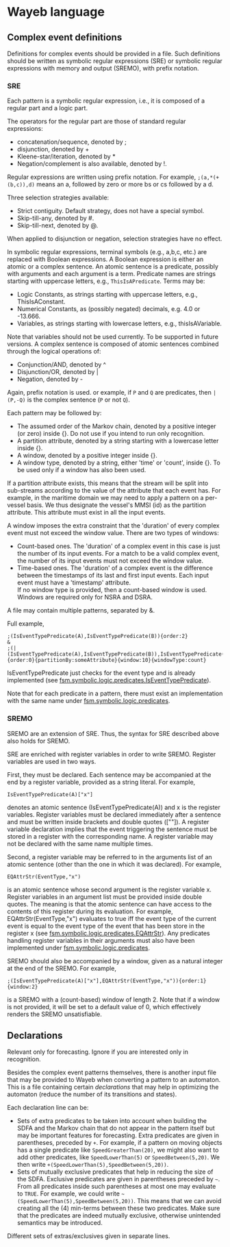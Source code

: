 # Wayeb language

## Complex event definitions

Definitions for complex events should be provided in a file.
Such definitions should be written as symbolic regular expressions (SRE)
or symbolic regular expressions with memory and output (SREMO),
with prefix notation.

### SRE

Each pattern is a symbolic regular expression,
i.e., it is composed of a regular part and a logic part.

The operators for the regular part are those of standard regular expressions:
* concatenation/sequence, denoted by ;
* disjunction, denoted by +
* Kleene-star/iteration, denoted by *
* Negation/complement is also available, denoted by !.

Regular expressions are written using prefix notation.
For example,
`;(a,*(+(b,c)),d)`
means an a,
followed by zero or more bs or cs
followed by a d.

Three selection strategies available:
* Strict contiguity. Default strategy, does not have a special symbol.
* Skip-till-any, denoted by #.
* Skip-till-next, denoted by @.

When applied to disjunction or negation, selection strategies have no effect.

In symbolic regular expressions,
terminal symbols (e.g., a,b,c, etc.) are replaced with Boolean expressions.
A Boolean expression is either an atomic or a complex sentence.
An atomic sentence is a predicate,
possibly with arguments and each argument is a term.
Predicate names are strings starting with uppercase letters, e.g., `ThisIsAPredicate`.
Terms may be:
* Logic Constants, as strings starting with uppercase letters, e.g., ThisIsAConstant.
* Numerical Constants, as (possibly negated) decimals, e.g. 4.0 or -13.666.
* Variables, as strings starting with lowercase letters, e.g., thisIsAVariable.

Note that variables should not be used currently. To be supported in future versions.
A complex sentence is composed of atomic sentences
combined through the logical operations of:
* Conjunction/AND, denoted by ^
* Disjunction/OR, denoted by |
* Negation, denoted by -

Again, prefix notation is used.
or example, if `P` and `Q` are predicates,
then `|(P,-Q)` is the complex sentence (`P` or not `Q`).

Each pattern may be followed by:
* The assumed order of the Markov chain, denoted by a positive integer (or zero) inside {}. Do not use if you intend to run only recognition.
* A partition attribute, denoted by a string starting with a lowercase letter inside {}.
* A window, denoted by a positive integer inside {}.
* A window type, denoted by a string, either 'time' or 'count',  inside {}. To be used only if a window has also been used.

If a partition attribute exists,
this means that the stream will be split into sub-streams according to the value of the attribute
that each event has.
For example,
in the maritime domain we may need to apply a pattern on a per-vessel basis.
We thus designate the vessel's MMSI (id) as the partition attribute.
This attribute must exist in all the input events.

A window imposes the extra constraint that the 'duration' of every complex event must not exceed the window value.
There are two types of windows:
* Count-based ones. The 'duration' of a complex event in this case is just the number of its input events. For a match to be a valid complex event, the number of its input events must not exceed the window value.
* Time-based ones. The 'duration' of a complex event is the difference between the timestamps of its last and first input events. Each input event must have a 'timestamp' attribute.  
  If no window type is provided, then a count-based window is used.
  Windows are required only for NSRA and DSRA.

A file may contain multiple patterns, separated by &.

Full example,

````
;(IsEventTypePredicate(A),IsEventTypePredicate(B)){order:2}
&
;(|(IsEventTypePredicate(A),IsEventTypePredicate(B)),IsEventTypePredicate(C)){order:0}{partitionBy:someAttribute}{window:10}{windowType:count}
````

IsEventTypePredicate just checks for the event type and is already implemented
(see [fsm.symbolic.logic.predicates.IsEventTypePredicate](cef/src/main/scala/fsm/symbolic/logic/predicates/IsEventTypePredicate.scala)).

Note that for each predicate in a pattern,
there must exist an implementation with the same name under
[fsm.symbolic.logic.predicates](cef/src/main/scala/fsm/symbolic/logic/predicates).

### SREMO

SREMO are an extension of SRE.
Thus, the syntax for SRE described above also holds for SREMO.

SRE are enriched with register variables in order to write SREMO.
Register variables are used in two ways.

First, they must be declared. Each sentence may be accompanied at the end by a register variable, provided
as a string literal.
For example,
````
IsEventTypePredicate(A)["x"] 
````
denotes an atomic sentence (IsEventTypePredicate(A)) and x is the register variables.
Register variables must be declared immediately after a sentence and must be written inside brackets and
double quotes ([""]). A register variable declaration implies that the event triggering the sentence must be stored in
a register with the corresponding name. A register variable may not be declared with the same name multiple times.

Second, a register variable may be referred to in the arguments list of an atomic sentence (other than the one in
which it was declared). For example,
````
EQAttrStr(EventType,"x")
````
is an atomic sentence whose second argument is the register variable x.
Register variables in an argument list must be provided inside double quotes.
The meaning is that the atomic sentence can have access to the contents of this register during its evaluation.
For example,
EQAttrStr(EventType,"x") evaluates to true iff the event type of the current event is equal to the event type of the
event that has been store in the register x
(see [fsm.symbolic.logic.predicates.EQAttrStr](cef/src/main/scala/fsm/symbolic/logic/predicates/EQAttrStr.scala)).
Any predicates handling register variables in their arguments must also have been implemented
under [fsm.symbolic.logic.predicates](cef/src/main/scala/fsm/symbolic/logic/predicates).

SREMO should also be accompanied by a window, given as a natural integer at the end of the SREMO.
For example,
````
;(IsEventTypePredicate(A)["x"],EQAttrStr(EventType,"x")){order:1}{window:2} 
````
is a SREMO with a (count-based) window of length 2.
Note that if a window is not provided, it will be set to a default value of 0, which effectively renders
the SREMO unsatisfiable.

## Declarations

Relevant only for forecasting. Ignore if you are interested only in recognition.

Besides the complex event patterns themselves,
there is another input file that may be provided to Wayeb when converting a pattern to an automaton.
This is a file containing certain *declarations* that may help in optimizing the automaton
(reduce the number of its transitions and states).

Each declaration line can be:
* Sets of extra predicates to be taken into account when building the SDFA and the Markov chain that do not
  appear in the pattern itself but may be important features for forecasting.
  Extra predicates are given in parentheses, preceded by `+`.
  For example,
  if a pattern on moving objects has a single predicate like `SpeedGreaterThan(20)`,
  we might also want to add other predicates, like `SpeedLowerThan(5)` or `SpeedBetween(5,20)`.
  We then write
  ````+(SpeedLowerThan(5),SpeedBetween(5,20))````.
* Sets of mutually exclusive predicates that help in reducing the size of the SDFA.
  Exclusive predicates are given in parentheses preceded by `~`.
  From all predicates inside such parentheses at most one may evaluate to `TRUE`.
  For example,
  we could write
  `~(SpeedLowerThan(5),SpeedBetween(5,20))`.
  This means that we can avoid creating all
  the (4) min-terms between these two predicates.
  Make sure that the predicates are indeed mutually exclusive,
  otherwise unintended semantics may be introduced.

Different sets of extras/exclusives given in separate lines.
